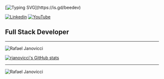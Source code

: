 [![Typing SVG](https://readme-typing-svg.herokuapp.com?color=08F000&size=35&lines=Hello+world!)](https://is.gd/beedev)

[![Linkedin](https://img.shields.io/badge/linkedin-%230A66C2.svg?&style=for-the-badge&logo=linkedin&logoColor=white&link=https://www.linkedin.com/in/rafaeljanovicci/)](https://www.linkedin.com/in/rafaeljanovicci/)
[![YouTube](https://img.shields.io/badge/BeeDev-%23FF0000.svg?style=for-the-badge&logo=YouTube&logoColor=&link=https://www.youtube.com/channel/UCYzc-mX8aPjm7mPvvq_eB9g/)](https://www.youtube.com/channel/UCYzc-mX8aPjm7mPvvq_eB9g/)

 ## Full Stack Developer

<hr/>

<img src="https://github-readme-stats.vercel.app/api/top-langs/?username=rjanovicci&layout=compact&theme=dracula" alt="Rafael Janovicci">

[![rjanovicci's GitHub stats](https://github-readme-stats.vercel.app/api?username=rjanovicci&count_private=true&show_icons=true&hide_title=true&include_all_commits=true&theme=dracula)](https://github.com/rjanovicci/github-readme-stats)

<hr>

<p align="left"> <img src="https://komarev.com/ghpvc/?username=rjanovicci" alt="Rafael Janovicci" /> </p>
